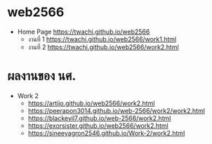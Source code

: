 # web2566

* Home Page https://twachi.github.io/web2566
  * งานที่ 1  https://twachi.github.io/web2566/work1.html
  * งานที่ 2  https://twachi.github.io/web2566/work2.html
  

# ผลงานของ นศ. 
* Work 2
  * https://artijo.github.io/web2566/work2.html
  * https://peerapon3014.github.io/web-2566/work2/work2.html
  * https://blackevil7.github.io/web-2566/work2.html
  * https://exorsister.github.io/web2566/work2.html
  * https://sineeyagron2546.github.io/Work-2/work2.html
